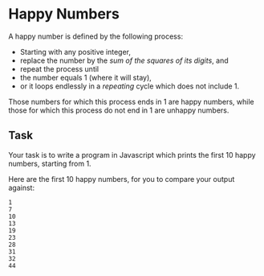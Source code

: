 # Happy Numbers

A happy number is defined by the following process:

- Starting with any positive integer,
- replace the number by the _sum of the squares of its digits_, and
- repeat the process until
- the number equals 1 (where it will stay),
- or it loops endlessly in a *repeating* cycle which does not include 1.   

Those numbers for which this process ends in 1 are happy numbers,
while those for which this process do not end in 1 are unhappy numbers.

## Task

Your task is to write a program in Javascript which prints the first 10 happy numbers, starting from 1.

Here are the first 10 happy numbers, for you to compare your output against:

```
1
7
10
13
19
23
28
31
32
44
```
